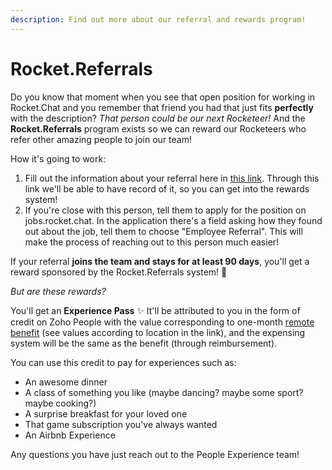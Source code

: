 ```yaml
---
description: Find out more about our referral and rewards program!
---
```


# Rocket.Referrals

Do you know that moment when you see that open position for working in Rocket.Chat and you remember that friend you had that just fits **perfectly** with the description? _That person could be our next Rocketeer!_ And the **Rocket.Referrals** program exists so we can reward our Rocketeers who refer other amazing people to join our team! 

How it's going to work:

1. Fill out the information about your referral here in [this link](https://forms.gle/aXVmnChRtuMHqBtd7). Through this link we'll be able to have record of it, so you can get into the rewards system!     
2. If you're close with this person, tell them to apply for the position on jobs.rocket.chat. In the application there's a field asking how they found out about the job, tell them to choose "Employee Referral". This will make the process of reaching out to this person much easier!  

If your referral **joins the team and stays for at least 90 days**, you'll get a reward sponsored by the Rocket.Referrals system! **🍾**

_But are these rewards?_

You'll get an **Experience Pass** ✨ It'll be attributed to you in the form of credit on Zoho People with the value corresponding to one-month [remote benefit](https://handbook.rocket.chat/company/people/entering-rocket.chat/benefits/remote-benefit) \(see values according to location in the link\), and the expensing system will be the same as the benefit \(through reimbursement\).

You can use this credit to pay for experiences such as:       

* An awesome dinner
* A class of something you like \(maybe dancing? maybe some sport? maybe cooking?\)
* A surprise breakfast for your loved one
* That game subscription you've always wanted
* An Airbnb Experience 

Any questions you have just reach out to the People Experience team!

